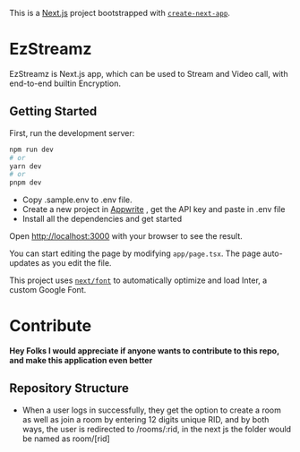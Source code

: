 This is a [Next.js](https://nextjs.org/) project bootstrapped with [`create-next-app`](https://github.com/vercel/next.js/tree/canary/packages/create-next-app).

# EzStreamz
EzStreamz is Next.js app, which can be used to Stream and Video call, with end-to-end builtin Encryption.

## Getting Started



First, run the development server:

```bash
npm run dev
# or
yarn dev
# or
pnpm dev
```

- Copy .sample.env to .env file.
- Create a new project in [Appwrite](https://cloud.appwrite.io/) , get the API key and paste in .env file
- Install all the dependencies and get started

Open [http://localhost:3000](http://localhost:3000) with your browser to see the result.

You can start editing the page by modifying `app/page.tsx`. The page auto-updates as you edit the file.

This project uses [`next/font`](https://nextjs.org/docs/basic-features/font-optimization) to automatically optimize and load Inter, a custom Google Font.

# Contribute

**Hey Folks I would appreciate if anyone wants to contribute to this repo, and make this application even better**

## Repository Structure

- When a user logs in successfully, they get the option to create a room as well as join a room by entering 12 digits unique RID, and by both ways, the user is redirected to /rooms/:rid, in the next js the folder would be named as room/[rid]
